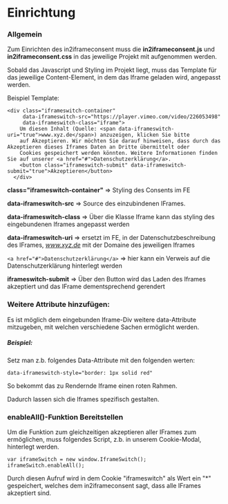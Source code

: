 # Einrichtung

### Allgemein

Zum Einrichten des in2iframeconsent muss die **in2iframeconsent.js** und **in2iframeconsent.css** in das jeweilige Projekt mit aufgenommen werden.

Sobald das Javascript und Styling im Projekt liegt, muss das Template für das jeweilige Content-Element, in dem das Iframe geladen wird, angepasst werden.

Beispiel Template:
````
<div class="iframeswitch-container"
  	 data-iframeswitch-src="https://player.vimeo.com/video/226053498"
  	 data-iframeswitch-class="iframe">
  	Um diesen Inhalt (Quelle: <span data-iframeswitch-uri="true">www.xyz.de</span>) anzuzeigen, klicken Sie bitte
  	auf Akzeptieren. Wir möchten Sie darauf hinweisen, dass durch das Akzeptieren dieses Iframes Daten an Dritte übermittelt oder
  	Cookies gespeichert werden könnten. Weitere Informationen finden Sie auf unserer <a href="#">Datenschutzerklärung</a>.
  	<button class="iframeswitch-submit" data-iframeswitch-submit="true">Akzeptieren</button>
  </div>
````
**class="iframeswitch-container"** => Styling des Consents im FE

**data-iframeswitch-src** => Source des einzubindenen IFrames. 

**data-iframeswitch-class** => Über die Klasse Iframe kann das styling des eingebundenen Iframes angepasst werden

**data-iframeswitch-uri** => ersetzt im FE, in der Datenschutzbeschreibung des IFrames, *www.xyz.de* mit der Domaine des jeweiligen Iframes

```<a href="#">Datenschutzerklärung</a>``` => hier kann ein Verweis auf die Datenschutzerklärung hinterlegt werden

**iframeswitch-submit** => Über den Button wird das Laden des Iframes akzeptiert und das IFrame dementsprechend gerendert

### Weitere Attribute hinzufügen:

Es ist möglich dem eingebunden Iframe-Div weitere data-Attribute mitzugeben, mit welchen verschiedene Sachen ermöglicht werden.

##### Beispiel:

Setz man z.b. folgendes Data-Attribute mit den folgenden werten:

```data-iframeswitch-style="border: 1px solid red"```

So bekommt das zu Rendernde Iframe einen roten Rahmen.

Dadurch lassen sich die Iframes spezifisch gestalten.
### enableAll()-Funktion Bereitstellen

Um die Funktion zum gleichzeitigen akzeptieren aller IFrames zum ermöglichen, muss folgendes Script, z.b. in unserem Cookie-Modal, hinterlegt werden. 

```
var iframeSwitch = new window.IframeSwitch();
iframeSwitch.enableAll();
```
Durch diesen Aufruf wird in dem Cookie "iframeswitch" als Wert ein "*" gespeichert, welches dem in2iframeconsent sagt, dass alle IFrames akzeptiert sind.
